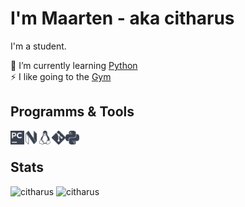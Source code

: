 # I'm Maarten - aka citharus
I'm a student.

🌱 I’m currently learning [Python](https://www.python.org/)  
⚡ I like going to the [Gym](https://en.wikipedia.org/wiki/Gym)

## Programms & Tools
[<img align="left" alt="Pycharm" width="22px" src="https://github.com/citharus/citharus/blob/main/pycharm.svg" />][pycharm]
[<img align="left" alt="NeoVim" width="22px" src="https://github.com/citharus/citharus/blob/main/neovim.svg" />][neovim]
[<img align="left" alt="Linux" width="22px" src="https://github.com/citharus/citharus/blob/main/linux.svg" />][linux]
[<img align="left" alt="Git" width="22px" src="https://github.com/citharus/citharus/blob/main/git.svg" />][git]
[<img align="left" alt="Python" width="22px" src="https://github.com/citharus/citharus/blob/main/python.svg" />][python]<br>

## Stats
![citharus](https://github-readme-stats.vercel.app/api?username=citharus&count_private=true&hide_border=true&show_icons=true&include_all_commits=true&theme=nord)
![citharus](https://github-readme-stats.vercel.app/api/top-langs/?username=citharus&layout=compact&hide_border=true&count_private=true&theme=nord)

[pycharm]: https://www.jetbrains.com/pycharm/
[neovim]: https://neovim.io/
[linux]: https://en.wikipedia.org/wiki/Linux
[git]: https://git-scm.com/
[python]: https://www.python.org/
